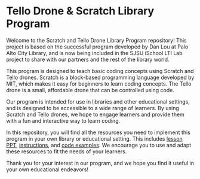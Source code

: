# Tello Drone & Scratch Library Program

Welcome to the Scratch and Tello Drone Library Program repository! This project is based on the successful program developed by Dan Lou at Palo Alto City Library, and is now being included in the SJSU iSchool LTI Lab project to share with our partners and the rest of the library world.

This program is designed to teach basic coding concepts using Scratch and Tello drones. Scratch is a block-based programming language developed by MIT, which makes it easy for beginners to learn coding concepts. The Tello drone is a small, affordable drone that can be controlled using code.

Our program is intended for use in libraries and other educational settings, and is designed to be accessible to a wide range of learners. By using Scratch and Tello drones, we hope to engage learners and provide them with a fun and interactive way to learn coding.

In this repository, you will find all the resources you need to implement this program in your own library or educational setting. This includes [lesson PPT](https://docs.google.com/presentation/d/1H4kzaxZzpy5PRoRxw6RpIwBSZsW1XhMGrk17sfJikVg/edit#slide=id.g155bf2e5d64_0_21), [instructions](Instructions), and [code examples](Examples). We encourage you to use and adapt these resources to fit the needs of your learners.

Thank you for your interest in our program, and we hope you find it useful in your own educational endeavors!
